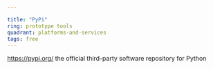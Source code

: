 ```yaml
---

title: "PyPi"
ring: prototype tools
quadrant: platforms-and-services
tags: free
---
```

https://pypi.org/
the official third-party software repository for Python
